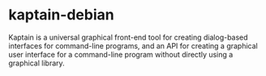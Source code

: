 # kaptain-debian
Kaptain is a universal graphical front-end tool for creating dialog-based interfaces for command-line programs, and an API for creating a graphical user interface for a command-line program without directly using a graphical library.
